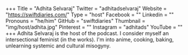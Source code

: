 +++
Title = "Adhita Selvaraj"
Twitter = "adhitadselvaraj"
Website = "https://swiftdiaries.com/"
Type = "host"
Facebook = ""
Linkedin = ""
Pronouns = "he/him"
GitHub = "swiftdiaries"
Thumbnail = "img/host/adhita.jpg"
Pinterest = ""
Instagram = "adhitads"
YouTube = ""
+++
Adhita Selvaraj is the host of the podcast. I consider myself an intersectional feminist (in the works). I'm into anime, cooking, baking, unlearning systemic and cultural misogyny.
